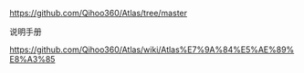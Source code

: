 https://github.com/Qihoo360/Atlas/tree/master

说明手册

https://github.com/Qihoo360/Atlas/wiki/Atlas%E7%9A%84%E5%AE%89%E8%A3%85